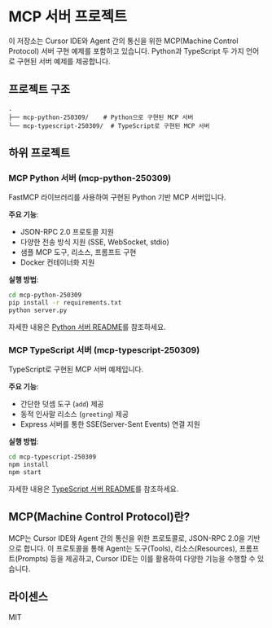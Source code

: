 # MCP 서버 프로젝트

이 저장소는 Cursor IDE와 Agent 간의 통신을 위한 MCP(Machine Control Protocol) 서버 구현 예제를 포함하고 있습니다. Python과 TypeScript 두 가지 언어로 구현된 서버 예제를 제공합니다.

## 프로젝트 구조

```
.
├── mcp-python-250309/    # Python으로 구현된 MCP 서버
└── mcp-typescript-250309/  # TypeScript로 구현된 MCP 서버
```

## 하위 프로젝트

### MCP Python 서버 (mcp-python-250309)

FastMCP 라이브러리를 사용하여 구현된 Python 기반 MCP 서버입니다.

**주요 기능**:

- JSON-RPC 2.0 프로토콜 지원
- 다양한 전송 방식 지원 (SSE, WebSocket, stdio)
- 샘플 MCP 도구, 리소스, 프롬프트 구현
- Docker 컨테이너화 지원

**실행 방법**:

```bash
cd mcp-python-250309
pip install -r requirements.txt
python server.py
```

자세한 내용은 [Python 서버 README](./mcp-python-250309/README.md)를 참조하세요.

### MCP TypeScript 서버 (mcp-typescript-250309)

TypeScript로 구현된 MCP 서버 예제입니다.

**주요 기능**:

- 간단한 덧셈 도구 (`add`) 제공
- 동적 인사말 리소스 (`greeting`) 제공
- Express 서버를 통한 SSE(Server-Sent Events) 연결 지원

**실행 방법**:

```bash
cd mcp-typescript-250309
npm install
npm start
```

자세한 내용은 [TypeScript 서버 README](./mcp-typescript-250309/README.md)를 참조하세요.

## MCP(Machine Control Protocol)란?

MCP는 Cursor IDE와 Agent 간의 통신을 위한 프로토콜로, JSON-RPC 2.0을 기반으로 합니다. 이 프로토콜을 통해 Agent는 도구(Tools), 리소스(Resources), 프롬프트(Prompts) 등을 제공하고, Cursor IDE는 이를 활용하여 다양한 기능을 수행할 수 있습니다.

## 라이센스

MIT
